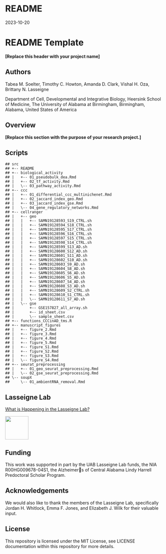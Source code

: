 README
================
2023-10-20

# README Template

**\[Replace this header with your project name\]**

## Authors

Tabea M. Soelter, Timothy C. Howton, Amanda D. Clark, Vishal H. Oza,
Brittany N. Lasseigne

Department of Cell, Developmental and Integrative Biology, Heersink
School of Medicine, The University of Alabama at Birmingham, Birmingham,
Alabama, United States of America

## Overview

**\[Replace this section with the purpose of your research project.\]**

## Scripts

    ## src
    ## +-- README
    ## +-- biological_activity
    ## |   +-- 01_pseudobulk_dea.Rmd
    ## |   +-- 02_tf_activity.Rmd
    ## |   \-- 03_pathway_activity.Rmd
    ## +-- ccc
    ## |   +-- 01_differential_ccc_multinichenet.Rmd
    ## |   +-- 02_jaccard_index_geo.Rmd
    ## |   +-- 03_jaccard_index_gse.Rmd
    ## |   \-- 04_gene_regulatory_networks.Rmd
    ## +-- cellranger
    ## |   +-- geo
    ## |   |   +-- SAMN19128593_S19_CTRL.sh
    ## |   |   +-- SAMN19128594_S18_CTRL.sh
    ## |   |   +-- SAMN19128595_S17_CTRL.sh
    ## |   |   +-- SAMN19128596_S16_CTRL.sh
    ## |   |   +-- SAMN19128597_S15_CTRL.sh
    ## |   |   +-- SAMN19128598_S14_CTRL.sh
    ## |   |   +-- SAMN19128599_S13_AD.sh
    ## |   |   +-- SAMN19128600_S12_AD.sh
    ## |   |   +-- SAMN19128601_S11_AD.sh
    ## |   |   +-- SAMN19128602_S10_AD.sh
    ## |   |   +-- SAMN19128603_S9_AD.sh
    ## |   |   +-- SAMN19128604_S8_AD.sh
    ## |   |   +-- SAMN19128605_S6_AD.sh
    ## |   |   +-- SAMN19128606_S5_AD.sh
    ## |   |   +-- SAMN19128607_S4_AD.sh
    ## |   |   +-- SAMN19128608_S3_AD.sh
    ## |   |   +-- SAMN19128609_S2_CTRL.sh
    ## |   |   +-- SAMN19128610_S1_CTRL.sh
    ## |   |   \-- SAMN19128611_S7_AD.sh
    ## |   \-- gse
    ## |       +-- GSE157827_all_array.sh
    ## |       +-- id_sheet.csv
    ## |       \-- sample_sheet.csv
    ## +-- functions_CCCinAD_tms.R
    ## +-- manuscript_figures
    ## |   +-- figure_2.Rmd
    ## |   +-- figure_3.Rmd
    ## |   +-- figure_4.Rmd
    ## |   +-- figure_5.Rmd
    ## |   +-- figure_S1.Rmd
    ## |   +-- figure_S2.Rmd
    ## |   +-- figure_S3.Rmd
    ## |   \-- figure_S4.Rmd
    ## +-- seurat_preprocessing
    ## |   +-- 01_geo_seurat_preprocessing.Rmd
    ## |   \-- 02_gse_seurat_preprocessing.Rmd
    ## \-- soupX
    ##     \-- 01_ambientRNA_removal.Rmd

## Lasseigne Lab

[What is Happening in the Lasseigne Lab?](https://www.lasseigne.org/)

<img src="https://www.lasseigne.org/img/main/lablogo.png" width="75" height="75">

## Funding

This work was supported in part by the UAB Lasseigne Lab funds, the NIA
R00HG009678-04S1, the Alzheimers of Central Alabama Lindy Harrell
Predoctoral Scholar Program.

## Acknowledgements

We would also like to thank the members of the Lasseigne Lab,
specifically Jordan H. Whitlock, Emma F. Jones, and Elizabeth J. Wilk
for their valuable input.

## License

This repository is licensed under the MIT License, see LICENSE
documentation within this repository for more details.
